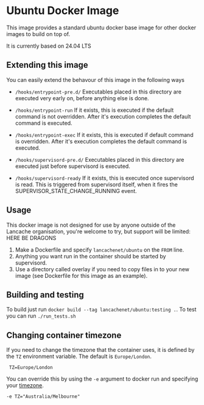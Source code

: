 # Ubuntu Docker Image

This image provides a standard ubuntu docker base image for other docker images to build on top of.

It is currently based on 24.04 LTS

## Extending this image

You can easily extend the behavour of this image in the following ways

* `/hooks/entrypoint-pre.d/`
  Executables placed in this directory are executed very early on, before anything else is done.

* `/hooks/entrypoint-run`
  If it exists, this is executed if the default command is not overridden. After it's execution completes the default command is executed.

* `/hooks/entrypoint-exec`
  If it exists, this is executed if default command is overridden. After it's execution completes the default command is executed.

* `/hooks/supervisord-pre.d/`
  Executables placed in this directory are executed just before supervisord is executed.

* `/hooks/supervisord-ready`
  If it exists, this is executed once supervisord is read. This is triggered from supervisord itself, when it fires the SUPERVISOR_STATE_CHANGE_RUNNING event.

## Usage

This docker image is not designed for use by anyone outside of the Lancache organisation, you're welcome to try, but support will be limited: HERE BE DRAGONS

1. Make a Dockerfile and specify `lancachenet/ubuntu` on the `FROM` line.
2. Anything you want run in the container should be started by supervisord.
3. Use a directory called overlay if you need to copy files in to your new image (see Dockerfile for this image as an example).

## Building and testing

To build just run `docker build --tag lancachenet/ubuntu:testing .`.
To test you can run `./run_tests.sh`

## Changing container timezone

If you need to change the timezone that the container uses, it is defined by the `TZ` environment variable. The default is `Europe/London`.

```
 TZ=Europe/London
```

You can override this by using the `-e` argument to docker run and specifying your [timezone](https://en.wikipedia.org/wiki/List_of_tz_database_time_zones).

```
-e TZ="Australia/Melbourne"
```

